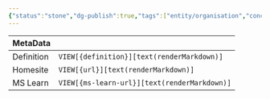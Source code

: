 ```yaml
---
{"status":"stone","dg-publish":true,"tags":["entity/organisation","concept/SRE/cloud"],"creation_date":"2024-05-03 23:50","definition":"CNCF is the vendor-neutral hub of cloud native computing, dedicated to making cloud native ubiquitous.","ms-learn-url":"undefined","url":"https://www.cncf.io/","aliases":["CNCF"],"permalink":"/social/cloud-native-computing-foundation/","dgPassFrontmatter":true}
---
```


| MetaData   |                                              |
| ---------- | -------------------------------------------- |
| Definition | `VIEW[{definition}][text(renderMarkdown)]`   |
| Homesite   | `VIEW[{url}][text(renderMarkdown)]`          |
| MS Learn   | `VIEW[{ms-learn-url}][text(renderMarkdown)]` |
